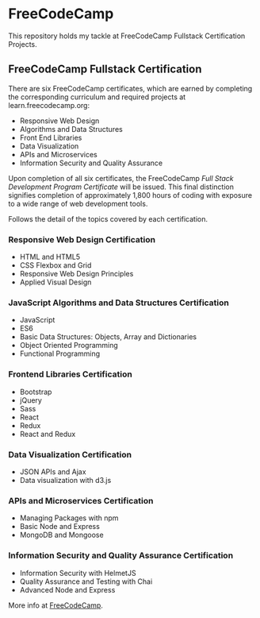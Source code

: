 # FreeCodeCamp
This repository holds my tackle at FreeCodeCamp Fullstack Certification Projects.

## FreeCodeCamp Fullstack Certification
There are six FreeCodeCamp certificates, which are earned by completing the corresponding curriculum and required projects at learn.freecodecamp.org:

* Responsive Web Design
* Algorithms and Data Structures
* Front End Libraries
* Data Visualization
* APIs and Microservices
* Information Security and Quality Assurance

Upon completion of all six certificates, the FreeCodeCamp *Full Stack Development Program Certificate* will be issued.
This final distinction signifies completion of approximately 1,800 hours of coding with exposure to a wide range of web development tools.

Follows the detail of the topics covered by each certification.

### Responsive Web Design Certification
* HTML and HTML5
* CSS Flexbox and Grid
* Responsive Web Design Principles
* Applied Visual Design

### JavaScript Algorithms and Data Structures Certification
* JavaScript
* ES6
* Basic Data Structures: Objects, Array and Dictionaries
* Object Oriented Programming
* Functional Programming

### Frontend Libraries Certification
* Bootstrap
* jQuery
* Sass
* React
* Redux
* React and Redux

### Data Visualization Certification
* JSON APIs and Ajax
* Data visualization with d3.js

### APIs and Microservices Certification
* Managing Packages with npm
* Basic Node and Express
* MongoDB and Mongoose

### Information Security and Quality Assurance Certification
* Information Security with HelmetJS
* Quality Assurance and Testing with Chai
* Advanced Node and Express

More info at [FreeCodeCamp](https://www.freecodecamp.org/).
